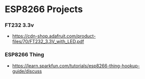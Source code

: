 # ESP8266 Projects
 

 ### FT232 3.3v

 - https://cdn-shop.adafruit.com/product-files/70/FT232_3.3V_with_LED.pdf

### ESP8266 Thing

 - https://learn.sparkfun.com/tutorials/esp8266-thing-hookup-guide/discuss
